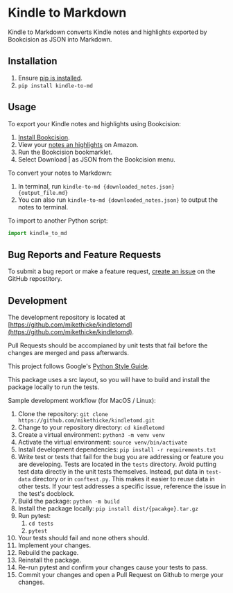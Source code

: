 # Kindle to Markdown

Kindle to Markdown converts Kindle notes and highlights exported by Bookcision as JSON into Markdown.

## Installation

1. Ensure [pip is installed](https://pip.pypa.io/en/stable/installation/).
2. ```pip install kindle-to-md```

## Usage

To export your Kindle notes and highlights using Bookcision:

1. [Install Bookcision](https://readwise.io/bookcision).
2. View your [notes an highlights](https://read.amazon.com/notebook) on Amazon.
3. Run the Bookcision bookmarklet.
4. Select Download | as JSON from the Bookcision menu.

To convert your notes to Markdown:

1. In terminal, run ```kindle-to-md {downloaded_notes.json} {output_file.md}```
2. You can also run ```kindle-to-md {downloaded_notes.json}``` to output the notes to terminal.

To import to another Python script:

```python
import kindle_to_md
```

## Bug Reports and Feature Requests

To submit a bug report or make a feature request, [create an issue](https://github.com/mikethicke/kindletomd/issues/new) on the GitHub repostitory.

## Development

The development repository is located at [https://github.com/mikethicke/kindletomd](https://github.com/mikethicke/kindletomd).

Pull Requests should be accompianed by unit tests that fail before the changes are merged and pass afterwards.

This project follows Google's [Python Style Guide](https://google.github.io/styleguide/pyguide.html).

This package uses a src layout, so you will have to build and install the package locally to run the tests.

Sample development workflow (for MacOS / Linux):

1. Clone the repository: ```git clone https://github.com/mikethicke/kindletomd.git```
2. Change to your repository directory: ```cd kindletomd```
3. Create a virtual environment: ```python3 -m venv venv```
4. Activate the virtual environment: ```source venv/bin/activate```
5. Install development dependencies: ```pip install -r requirements.txt```
6. Write test or tests that fail for the bug you are addressing or feature you are developing. Tests are located in the ```tests``` directory. Avoid putting test data directly in the unit tests themselves. Instead, put data in ```test-data``` directory or in ```conftest.py```. This makes it easier to reuse data in other tests. If your test addresses a specific issue, reference the issue in the test's docblock.
7. Build the package: ```python -m build```
8. Install the package locally: ```pip install dist/{pacakge}.tar.gz```
9. Run pytest:
    1. ```cd tests```
    2. ```pytest```
10. Your tests should fail and none others should.
11. Implement your changes.
12. Rebuild the package.
13. Reinstall the package.
14. Re-run pytest and confirm your changes cause your tests to pass.
15. Commit your changes and open a Pull Request on Github to merge your changes. 

